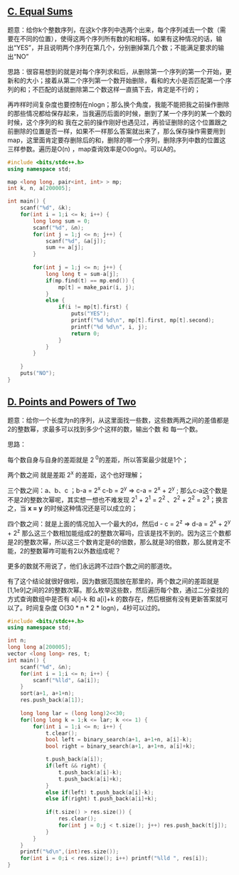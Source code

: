 ## [C. Equal Sums](https://codeforces.com/contest/988/problem/C)

题意：给你k个整数序列，在这k个序列中选两个出来，每个序列减去一个数（需要在不同的位置），使得这两个序列所有数的和相等。如果有这种情况的话，输出“YES”，并且说明两个序列在第几个，分别删掉第几个数；不能满足要求的输出“NO”

思路：很容易想到的就是对每个序列求和后，从删除第一个序列的第一个开始，更新和的大小；接着从第二个序列第一个数开始删除，看和的大小是否匹配第一个序列的和；不匹配的话就删除第二个数这样一直搞下去，肯定是不行的；

再咋样时间复杂度也要控制在nlogn；那么换个角度，我能不能把我之前操作删除的那些情况都给保存起来，当我遍历后面的时候，删到了某一个序列的某一个数的时候，这个序列的和 我在之前的操作刚好也遇见过，再验证删除的这个位置跟之前删除的位置是否一样，如果不一样那么答案就出来了，那么保存操作需要用到map，这里面肯定要存删除后的和，删除的哪一个序列，删除序列中数的位置这三样参数。遍历是O(n) ，map查询效率是O(logn)。可以A的。

```cpp
#include <bits/stdc++.h>
using namespace std;

map <long long, pair<int, int> > mp;
int k, n, a[200005];

int main() {
	scanf("%d", &k);
	for(int i = 1;i <= k; i++) {
		long long sum = 0;
		scanf("%d", &n);
		for(int j = 1;j <= n; j++) {
			scanf("%d", &a[j]);
			sum += a[j];
		}
		
		for(int j = 1;j <= n; j++) {
			long long t = sum-a[j];
			if(mp.find(t) == mp.end()) {
				mp[t] = make_pair(i, j);
			}
			else {
				if(i != mp[t].first) {
					puts("YES");
					printf("%d %d\n", mp[t].first, mp[t].second);
					printf("%d %d\n", i, j);
					return 0;
				}
			}
		}
		
	}
	puts("NO");
}
```



## [D. Points and Powers of Two](https://codeforces.com/contest/988/problem/D)

题意：给你一个长度为n的序列，从这里面找一些数，这些数两两之间的差值都是2的整数幂，求最多可以找到多少个这样的数，输出个数 和 每一个数。

思路：

每个数自身与自身的差距就是 2<sup> 0</sup>的差距，所以答案最少就是1个；

两个数之间 就是差距 2<sup>x</sup>  的差距，这个也好理解；

三个数之间：a、b、c ；b-a = 2<sup>x</sup>  c-b = 2<sup>y</sup>  => c-a = 2<sup>x</sup> + 2<sup>y</sup>  ; 那么c-a这个数是不是2的整数次幂呢，其实想一想也不难发现 2<sup>1</sup> + 2<sup>1</sup> = 2<sup>2</sup> 、2<sup>2</sup> + 2<sup>2</sup> = 2<sup>3</sup>；换言之，当 **x = y** 的时候这种情况还是可以成立的；

四个数之间：就是上面的情况加入一个最大的d，然后d - c = 2<sup>z</sup> => d-a = 2<sup>x</sup> + 2<sup>y</sup> + 2<sup>z</sup> 那么这三个数相加能组成2的整数次幂吗，应该是找不到的。因为这三个数都是2的整数次幂，所以这三个数肯定是6的倍数，那么就是3的倍数，那么就肯定不能，2的整数幂咋可能有2以外数组成呢？

更多的数就不用说了，他们永远跨不过四个数之间的那道坎。

有了这个结论就很好做啦，因为数据范围放在那里的，两个数之间的差距就是[1,1e9]之间的2的整数次幂。那么枚举这些数，然后遍历每个数，通过二分查找的方式查询数组中是否有 a[i]-k 和 a[i]+k 的数存在，然后根据有没有更新答案就可以了。时间复杂度 O(30 * n * 2 * logn)，4秒可以过的。

```cpp
#include <bits/stdc++.h>
using namespace std;

int n;
long long a[200005];
vector <long long> res, t;
int main() {
	scanf("%d", &n);
	for(int i = 1;i <= n; i++) {
		scanf("%lld", &a[i]);
	}
	sort(a+1, a+1+n);
	res.push_back(a[1]);
	
	long long lar = (long long)2<<30;
	for(long long k = 1;k <= lar; k <<= 1) {
		for(int i = 1;i <= n; i++) {
			t.clear();
			bool left = binary_search(a+1, a+1+n, a[i]-k);
			bool right = binary_search(a+1, a+1+n, a[i]+k);

			t.push_back(a[i]);
			if(left && right) {
				t.push_back(a[i]-k);
				t.push_back(a[i]+k);
			} 
			else if(left) t.push_back(a[i]-k);
			else if(right) t.push_back(a[i]+k);
			
			if(t.size() > res.size()) {
				res.clear();
				for(int j = 0;j < t.size(); j++) res.push_back(t[j]);
			}
		}
	}
	printf("%d\n",(int)res.size());
	for(int i = 0;i < res.size(); i++) printf("%lld ", res[i]);
}
```


